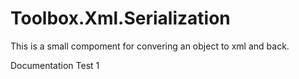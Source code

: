# Toolbox.Xml.Serialization

This is a small compoment for convering an object to xml and back.

Documentation Test 1

